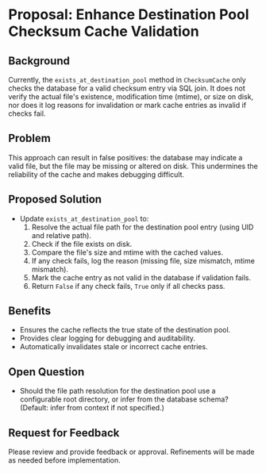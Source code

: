 # Proposal: Enhance Destination Pool Checksum Cache Validation

## Background
Currently, the `exists_at_destination_pool` method in `ChecksumCache` only checks the database for a valid checksum entry via SQL join. It does not verify the actual file's existence, modification time (mtime), or size on disk, nor does it log reasons for invalidation or mark cache entries as invalid if checks fail.

## Problem
This approach can result in false positives: the database may indicate a valid file, but the file may be missing or altered on disk. This undermines the reliability of the cache and makes debugging difficult.

## Proposed Solution
- Update `exists_at_destination_pool` to:
  1. Resolve the actual file path for the destination pool entry (using UID and relative path).
  2. Check if the file exists on disk.
  3. Compare the file's size and mtime with the cached values.
  4. If any check fails, log the reason (missing file, size mismatch, mtime mismatch).
  5. Mark the cache entry as not valid in the database if validation fails.
  6. Return `False` if any check fails, `True` only if all checks pass.

## Benefits
- Ensures the cache reflects the true state of the destination pool.
- Provides clear logging for debugging and auditability.
- Automatically invalidates stale or incorrect cache entries.

## Open Question
- Should the file path resolution for the destination pool use a configurable root directory, or infer from the database schema? (Default: infer from context if not specified.)

## Request for Feedback
Please review and provide feedback or approval. Refinements will be made as needed before implementation.
